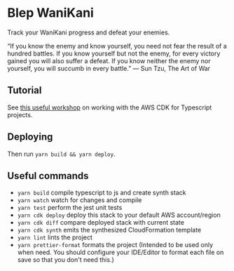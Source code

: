 # Blep WaniKani

Track your WaniKani progress and defeat your enemies.

“If you know the enemy and know yourself, you need not fear the result of a hundred battles. If you know yourself but not the enemy, for every victory gained you will also suffer a defeat. If you know neither the enemy nor yourself, you will succumb in every battle.”
― Sun Tzu, The Art of War

## Tutorial

See [this useful workshop](https://cdkworkshop.com/20-typescript.html) on working with the AWS CDK for Typescript projects.

## Deploying

Then run `yarn build && yarn deploy`.

## Useful commands

- `yarn build` compile typescript to js and create synth stack
- `yarn watch` watch for changes and compile
- `yarn test` perform the jest unit tests
- `yarn cdk deploy` deploy this stack to your default AWS account/region
- `yarn cdk diff` compare deployed stack with current state
- `yarn cdk synth` emits the synthesized CloudFormation template
- `yarn lint` lints the project
- `yarn prettier-format` formats the project (Intended to be used only when need. You should configure your IDE/Editor to format each file on save so that you don't need this.)

